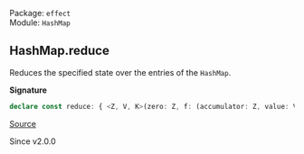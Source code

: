 Package: `effect`<br />
Module: `HashMap`<br />

## HashMap.reduce

Reduces the specified state over the entries of the `HashMap`.

**Signature**

```ts
declare const reduce: { <Z, V, K>(zero: Z, f: (accumulator: Z, value: V, key: K) => Z): (self: HashMap<K, V>) => Z; <K, V, Z>(self: HashMap<K, V>, zero: Z, f: (accumulator: Z, value: V, key: K) => Z): Z; }
```

[Source](https://github.com/Effect-TS/effect/tree/main/packages/effect/src/HashMap.ts#L423)

Since v2.0.0